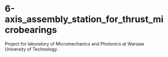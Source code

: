 # 6-axis_assembly_station_for_thrust_microbearings
Project for laboratory of Micromechanics and Photonics at Warsaw University of Technology. 
